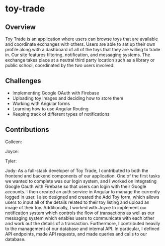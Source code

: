 # toy-trade

## Overview

Toy Trade is an application where users can browse toys that are available and coordinate exchanges with others. Users are able to set up their own profile along with a dashboard of all of the toys that they are willing to trade in. Our site features filtering, notification, and messaging systems. The exchange takes place at a neutral third party location such as a library or public school, coordinated by the two users involved.

## Challenges

* Implementing Google OAuth with Firebase
* Uploading toy images and deciding how to store them
* Working with Angular forms
* Learning how to use Angular Routing
* Keeping track of different types of notifications

## Contributions

Colleen: 

Joyce: 

Tyler: 

Jody: As a full-stack developer of Toy Trade, I contributed to both the frontend and backend components of our application. One of the first tasks we wanted to complete was our login system, and I worked on integrating Google Oauth with Firebase so that users can login with their Google accounts. I then created an auth service in Angular to manage the currently logged in user. I also designed and created the Add Toy form, which allows users to input all of the details related to their toy listing and upload an image of their toy. Additionally, I worked with Joyce to implement our notification system which controls the flow of transactions as well as our messaging system which enables users to communicate with each other and work out the details of a transaction. Furthermore, I contributed heavily to the management of our database and internal API. In particular, I defined API endpoints, made API requests, and made queries and calls to our database.
